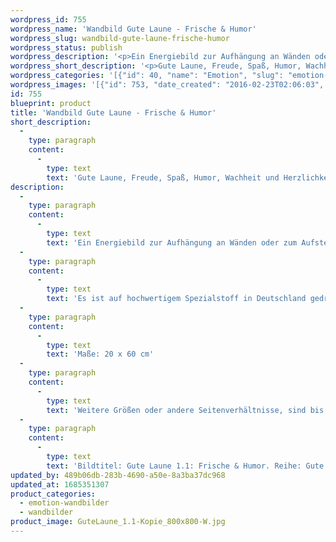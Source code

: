```yaml
---
wordpress_id: 755
wordpress_name: 'Wandbild Gute Laune - Frische & Humor'
wordpress_slug: wandbild-gute-laune-frische-humor
wordpress_status: publish
wordpress_description: '<p>Ein Energiebild zur Aufhängung an Wänden oder zum Aufstellen im Raum mit dem aktivierbaren feinstofflichen Informationsfeld: Gute Laune - Frische - Spaß - Freude - Spritzigkeit - Humor - Überschwang - Wachsein -  Gut aufgelegt sein - Herzlichkeit: Guter Laune sein. Freude sowie Spaß und Humor haben. Wach und frisch sein und dabei in Herzlichkeit für sich und andere sein. Gute Laune wird hier als eine Ausgangsbasis für die Entwikcklung echter Freude verstanden.</p><p>Es ist auf hochwertigem Spezialstoff in Deutschland gedruckt und sorgfältig in Handarbeit auf Holzkeilrahmen aufgezogen. Laut Herstellerangaben ist der farbintensive Druck 70 Jahre lichtecht, waschbar und in einem umweltorientierten Verfahren hergestellt. Der Oberstoff ist mit einer Spezialbeschichtung unterfüttert, so dass, bei Aufhängung an der Wand, der rückseitige Holzrahmen auch bei hellen Farben unsichtbar ist. (In der Onlineansicht ist unser Bild mit einem Wasserzeichen geschützt. Wir bitten um Ihr Verständnis. Im Original ist der Schriftzung „Elveden Verlag Energiebild“ entfernt.)</p><p>Maße: 20 x 60 cm</p><p>Weitere Größen oder andere Seitenverhältnisse, sind bis 200 cm individuell für Sie innerhalb weniger Tage herstellbar. Bitte kontaktieren Sie uns hierfür unter <a href="mailto:info@elvedenverlag.de">info@elvedenverlag.de</a>.</p><p>Bildtitel: Gute Laune 1.1: Frische &amp; Humor. Reihe: Gute Laune</p><p><a href="https://my.feenbaum.de/anwendung-energie-wandbilder/">Anwendungshinweise</a>      <a href="https://my.feenbaum.de/produktinformation-wandbilder/">Produktinformationen</a></p>'
wordpress_short_description: '<p>Gute Laune, Freude, Spaß, Humor, Wachheit und Herzlichkeit</p>'
wordpress_categories: '[{"id": 40, "name": "Emotion", "slug": "emotion-wandbilder"}, {"id": 24, "name": "Wandbilder", "slug": "wandbilder"}]'
wordpress_images: '[{"id": 753, "date_created": "2016-02-23T02:06:03", "date_created_gmt": "2016-02-23T00:06:03", "date_modified": "2016-02-23T02:06:03", "date_modified_gmt": "2016-02-23T00:06:03", "src": "https://my.feenbaum.de/wp-content/uploads/2016/02/GuteLaune_1.1-Kopie_800x800-W.jpg", "name": "GuteLaune_1.1 Kopie_800x800-W", "alt": ""}]'
id: 755
blueprint: product
title: 'Wandbild Gute Laune - Frische & Humor'
short_description:
  -
    type: paragraph
    content:
      -
        type: text
        text: 'Gute Laune, Freude, Spaß, Humor, Wachheit und Herzlichkeit'
description:
  -
    type: paragraph
    content:
      -
        type: text
        text: 'Ein Energiebild zur Aufhängung an Wänden oder zum Aufstellen im Raum mit dem aktivierbaren feinstofflichen Informationsfeld: Gute Laune - Frische - Spaß - Freude - Spritzigkeit - Humor - Überschwang - Wachsein -  Gut aufgelegt sein - Herzlichkeit: Guter Laune sein. Freude sowie Spaß und Humor haben. Wach und frisch sein und dabei in Herzlichkeit für sich und andere sein. Gute Laune wird hier als eine Ausgangsbasis für die Entwikcklung echter Freude verstanden.'
  -
    type: paragraph
    content:
      -
        type: text
        text: 'Es ist auf hochwertigem Spezialstoff in Deutschland gedruckt und sorgfältig in Handarbeit auf Holzkeilrahmen aufgezogen. Laut Herstellerangaben ist der farbintensive Druck 70 Jahre lichtecht, waschbar und in einem umweltorientierten Verfahren hergestellt. Der Oberstoff ist mit einer Spezialbeschichtung unterfüttert, so dass, bei Aufhängung an der Wand, der rückseitige Holzrahmen auch bei hellen Farben unsichtbar ist. (In der Onlineansicht ist unser Bild mit einem Wasserzeichen geschützt. Wir bitten um Ihr Verständnis. Im Original ist der Schriftzung „Elveden Verlag Energiebild“ entfernt.)'
  -
    type: paragraph
    content:
      -
        type: text
        text: 'Maße: 20 x 60 cm'
  -
    type: paragraph
    content:
      -
        type: text
        text: 'Weitere Größen oder andere Seitenverhältnisse, sind bis 200 cm individuell für Sie innerhalb weniger Tage herstellbar. Bitte kontaktieren Sie uns hierfür unter info@elvedenverlag.de.'
  -
    type: paragraph
    content:
      -
        type: text
        text: 'Bildtitel: Gute Laune 1.1: Frische & Humor. Reihe: Gute Laune'
updated_by: 489b06db-283b-4690-a50e-8a3ba37dc968
updated_at: 1685351307
product_categories:
  - emotion-wandbilder
  - wandbilder
product_image: GuteLaune_1.1-Kopie_800x800-W.jpg
---
```


